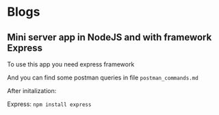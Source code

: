 # Blogs

## Mini server app in NodeJS and with framework Express

To use this app you need express framework

And you can find some postman queries in file `postman_commands.md`

After initalization:

Express: `npm install express` 
